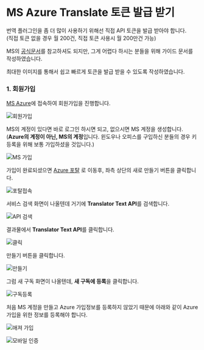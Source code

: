 # MS Azure Translate 토큰 발급 받기

번역 플러그인을 좀 더 많이 사용하기 위해선 직접 API 토큰을 발급 받아야 합니다.  
(직접 토큰 없을 경우 월 200건, 직접 토큰 사용시 월 200만건 가능)  
  
MS의 [공식문서](http://docs.microsofttranslator.com/text-translate.html)를 참고하셔도 되지만, 그게 어렵다 하시는 분들을 위해 가이드 문서를 작성하였습니다.  

최대한 이미지를 통해서 쉽고 빠르게 토큰을 발급 받을 수 있도록 작성하였습니다.  

### 1. 회원가입

[MS Azure](https://azure.microsoft.com/ko-kr/)에 접속하여 회원가입을 진행합니다.  

![회원가입](./images/토큰발급1.png)

MS의 계정이 있다면 바로 로그인 하시면 되고, 없으시면 MS 계정을 생성합니다.  
(**Azure의 계정이 아닌, MS의 계정**입니다. 윈도우나 오피스를 구입하신 분들의 경우 키 등록을 위해 보통 가입하셨을 것입니다.)

![MS 가입](./images/토큰발급2.png)

가입이 완료되셨으면 [Azure 포탈](https://portal.azure.com) 로 이동후, 좌측 상단의 새로 만들기 버튼을 클릭합니다.  

![포탈접속](./images/토큰발급3.png)

서비스 검색 화면이 나올텐데 거기에 **Translator Text API**를 검색합니다.

![API 검색](./images/토큰발급4.png)

결과물에서 **Translator Text API**를 클릭합니다.

![클릭](./images/토큰발급5.png)

만들기 버튼을 클릭합니다.

![만들기](./images/토큰발급6.png)

그럼 새 구독 화면이 나올텐데, **새 구독에 등록**을 클릭합니다.

![구독등록](./images/토큰발급7.png)

처음 MS 계정을 만들고 Azure 가입정보를 등록하지 않았기 때문에 아래와 같이 Azure 가입을 위한 정보를 등록해야 합니다.

![애져 가입](./images/토큰발급8.png)


![모바일 인증](./images/토큰발급9.png)

